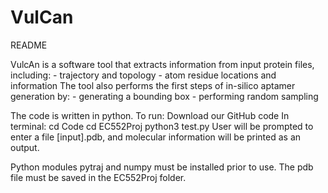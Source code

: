 # VulCan
README

VulcAn is a software tool that extracts information from input protein files, including:
	- trajectory and topology
 	- atom residue locations and information
The tool also performs the first steps of in-silico aptamer generation by:
	- generating a bounding box
	- performing random sampling 

The code is written in python.
To run: 
	Download our GitHub code
	In terminal:
		cd Code
		cd EC552Proj
		python3 test.py
User will be prompted to enter a file [input].pdb, and molecular information will be printed as an output.

Python modules pytraj and numpy must be installed prior to use.
The pdb file must be saved in the EC552Proj folder.
